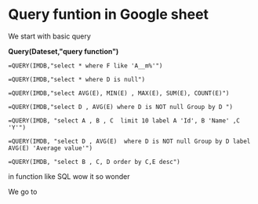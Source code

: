 # Query funtion in Google sheet 

We start with basic query 

  **Query(Dateset,"query function")**
  
`=QUERY(IMDB,"select * where F like 'A__m%'")`

`=QUERY(IMDB,"select * where D is null")`

`=QUERY(IMDB,"select AVG(E), MIN(E) , MAX(E), SUM(E), COUNT(E)")`

`=QUERY(IMDB,"select D , AVG(E) where D is NOT null Group by D ")`

`=QUERY(IMDB, "select A , B , C  limit 10 label A 'Id', B 'Name' ,C 'Y'") `

`=QUERY(IMDB, "select D , AVG(E)  where D is NOT null Group by D label AVG(E) 'Average value'")`

`=QUERY(IMDB, "select B , C, D order by C,E desc")`

in function like SQL wow it so wonder

We go to 




